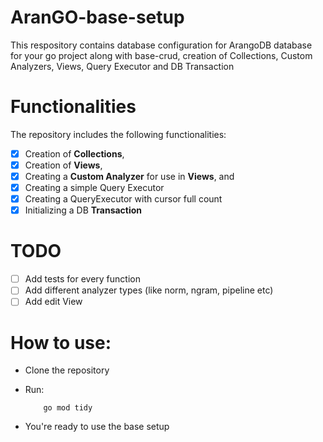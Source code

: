 # AranGO-base-setup
This respository contains database configuration for ArangoDB database for your go project along with base-crud, creation of Collections, Custom Analyzers, Views, Query Executor and DB Transaction

# Functionalities
The repository includes the following functionalities:
- [x] Creation of **Collections**,
- [x] Creation of **Views**,
- [x] Creating a **Custom Analyzer** for use in **Views**, and 
- [x] Creating a simple Query Executor
- [x] Creating a QueryExecutor with cursor full count
- [x] Initializing a DB **Transaction**

# TODO
- [ ] Add tests for every function
- [ ] Add different analyzer types (like norm, ngram, pipeline etc)
- [ ] Add edit View

# How to use:
- Clone the repository
- Run:

          go mod tidy
- You're ready to use the base setup
